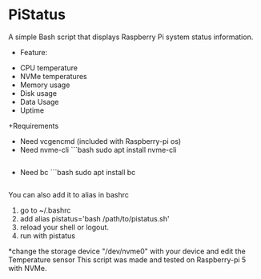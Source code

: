 # PiStatus

A simple Bash script that displays Raspberry Pi system status information.

+ Feature:
- CPU temperature
- NVMe temperatures 
- Memory usage 
- Disk usage
- Data Usage
- Uptime


+Requirements
- Need vcgencmd (included with Raspberry-pi os)
- Need nvme-cli ```bash
  sudo apt install nvme-cli
  ```
- Need bc ```bash
  sudo apt install bc
  ```

You can also add it to alias in bashrc
1. go to ~/.bashrc
2. add alias pistatus='bash /path/to/pistatus.sh'
3. reload your shell or logout.
4. run with pistatus

*change the storage device "/dev/nvme0" with your device and edit the Temperature sensor
This script was made and tested on Raspberry-pi 5 with NVMe.

